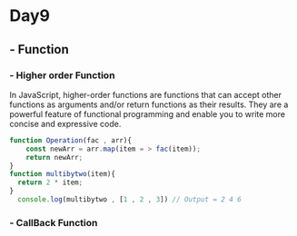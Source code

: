 # Day9
## - Function 
### - Higher order Function 

In JavaScript, higher-order functions are functions that can accept other functions as arguments and/or return functions as their results. They are a powerful feature of functional programming and enable you to write more concise and expressive code.
``` javascript
function Operation(fac , arr){
    const newArr = arr.map(item = > fac(item));
    return newArr;
}
function multibytwo(item){
  return 2 * item;
}
  console.log(multibytwo , [1 , 2 , 3]) // Output = 2 4 6
```
    
### - CallBack Function

